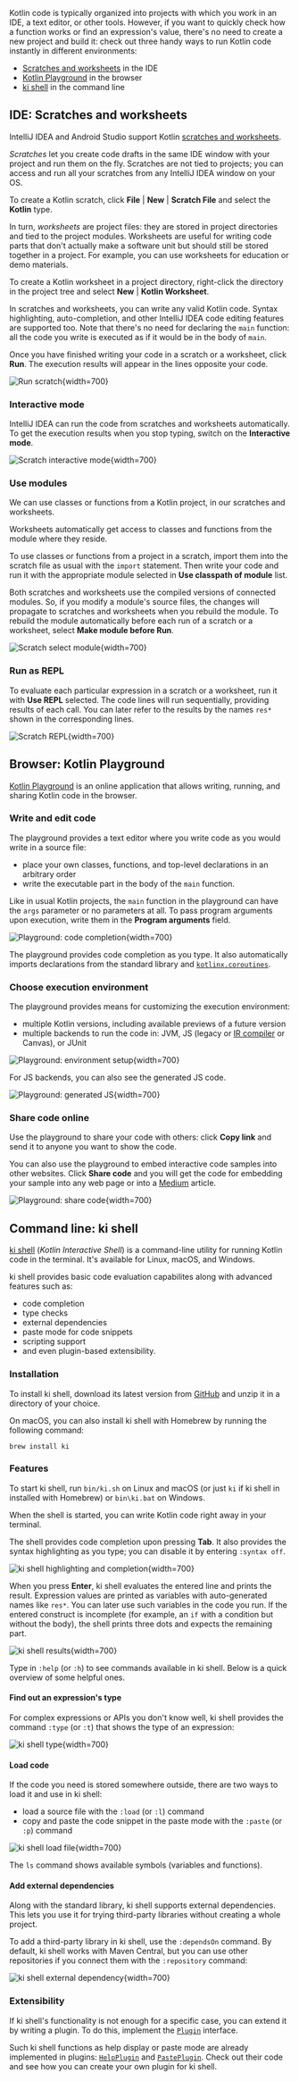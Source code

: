 [//]: # (title: Run code snippets)

Kotlin code is typically organized into projects with which you work in an IDE, a text editor, or other tools. However,
if you want to quickly check how a function works or find an expression's value, there's no need to create a new project
and build it: check out three handy ways to run Kotlin code instantly in different environments:

* [Scratches and worksheets](#intellij-idea-scratches-and-worksheets) in the IDE
* [Kotlin Playground](#browser-kotlin-playground) in the browser
* [ki shell](#command-line-ki-shell) in the command line

## IDE: Scratches and worksheets

IntelliJ IDEA and Android Studio support Kotlin [scratches and worksheets](https://www.jetbrains.com/help/idea/kotlin-repl.html#efb8fb32).
 
_Scratches_ let you create code drafts in the same IDE window with your project and run them on the fly. 
Scratches are not tied to projects; you can access and run all your scratches from any IntelliJ IDEA window on your OS. 

To create a Kotlin scratch, click **File** | **New** | **Scratch File** and select the **Kotlin** type.

In turn, _worksheets_ are project files: they are stored in project directories and tied to the project modules.
Worksheets are useful for writing code parts that don't actually make a software unit but should still be stored together 
in a project. For example, you can use worksheets for education or demo materials.

To create a Kotlin worksheet in a project directory, right-click the directory in the project tree and select
**New** | **Kotlin Worksheet**.

In scratches and worksheets, you can write any valid Kotlin code. Syntax highlighting, auto-completion, and other
IntelliJ IDEA code editing features are supported too. Note that there's no need for declaring the `main` function: 
all the code you write is executed as if it would be in the body of `main`.

Once you have finished writing your code in a scratch or a worksheet, click **Run**. 
The execution results will appear in the lines opposite your code.

![Run scratch](scratch-run.png){width=700}

### Interactive mode

IntelliJ IDEA can run the code from scratches and worksheets automatically. To get the execution results when you stop 
typing, switch on the **Interactive mode**.

![Scratch interactive mode](scratch-interactive.png){width=700}

### Use modules

We can use classes or functions from a Kotlin project, in our scratches and worksheets.

Worksheets automatically get access to classes and functions from the module where they reside.

To use classes or functions from a project in a scratch, import them into the scratch file as usual with the 
`import` statement. Then write your code and run it with the appropriate module selected in **Use classpath of module** list.
 
Both scratches and worksheets use the compiled versions of connected modules. So, if you modify a module's source files,
the changes will propagate to scratches and worksheets when you rebuild the module.
To rebuild the module automatically before each run of a scratch or a worksheet, select **Make module before Run**.

![Scratch select module](scratch-select-module.png){width=700}

### Run as REPL 

To evaluate each particular expression in a scratch or a worksheet, run it with **Use REPL** selected. The code lines
will run sequentially, providing results of each call. 
You can later refer to the results by the names `res*` shown in the corresponding lines.

![Scratch REPL](scratch-repl.png){width=700}

## Browser: Kotlin Playground

[Kotlin Playground](https://play.kotlinlang.org/) is an online application that allows writing, running, and sharing
Kotlin code in the browser.

### Write and edit code

The playground provides a text editor where you write code as you would write in a source file:
* place your own classes, functions, and top-level declarations in an arbitrary order
* write the executable part in the body of the `main` function.

Like in usual Kotlin projects, the `main` function in the playground can have the `args` parameter or no parameters at all.
To pass program arguments upon execution, write them in the **Program arguments** field.

![Playground: code completion](playground-completion.png){width=700}

The playground provides code completion as you type. It also automatically imports declarations from the standard library
and [`kotlinx.coroutines`](coroutines-overview.md).

### Choose execution environment

The playground provides means for customizing the execution environment:
* multiple Kotlin versions, including available previews of a future version
* multiple backends to run the code in: JVM, JS (legacy or [IR compiler](js-ir-compiler.md) or Canvas), or JUnit

![Playground: environment setup](playground-env-setup.png){width=700}

For JS backends, you can also see the generated JS code.

![Playground: generated JS](playground-generated-js.png){width=700}


### Share code online 

Use the playground to share your code with others: click **Copy link** and send it to anyone you want to show the code. 

You can also use the playground to embed interactive code samples into other websites. Click **Share code** and you will 
get the code for embedding your sample into any web page or into a [Medium](https://medium.com/)
article.

![Playground: share code](playground-share.png){width=700}

## Command line: ki shell

[ki shell](https://github.com/Kotlin/kotlin-interactive-shell) (_Kotlin Interactive Shell_) is a command-line
utility for running Kotlin code in the terminal. It's available for Linux, macOS, and Windows.

ki shell provides basic code evaluation capabilites along with advanced features such as:
* code completion
* type checks
* external dependencies
* paste mode for code snippets
* scripting support
* and even plugin-based extensibility.

### Installation

To install ki shell, download its latest version from [GitHub](https://github.com/Kotlin/kotlin-interactive-shell) and 
unzip it in a directory of your choice.

On macOS, you can also install ki shell with Homebrew by running the following command:

```Shell
brew install ki
```

### Features 

To start ki shell, run `bin/ki.sh` on Linux and macOS (or just `ki` if ki shell in installed with Homebrew) or
`bin\ki.bat` on Windows.

When the shell is started, you can write Kotlin code right away in your terminal.

The shell provides code completion upon pressing **Tab**. It also provides the syntax highlighting as you type;
you can disable it by entering `:syntax off`.

![ki shell highlighting and completion](ki-shell-highlight-completion.png){width=700}

When you press **Enter**, ki shell evaluates the entered line and prints the result. Expression values are
printed as variables with auto-generated names like `res*`. You can later use such variables in the code you run. 
If the entered construct is incomplete (for example, an `if` with a condition but without the body), the shell prints 
three dots and expects the remaining part.


![ki shell results](ki-shell-results.png){width=700}

Type in `:help` (or `:h`) to see commands available in ki shell. Below is a quick overview of some helpful ones.

#### Find out an expression's type

For complex expressions or APIs you don't know well, ki shell provides the command `:type` (or `:t`) that shows the 
type of an expression:

![ki shell type](ki-shell-type.png){width=700}

#### Load code

If the code you need is stored somewhere outside, there are two ways to load it and use in ki shell:
* load a source file with the `:load` (or `:l`) command
* copy and paste the code snippet in the paste mode with the `:paste` (or `:p`) command

![ki shell load file](ki-shell-load.png){width=700}

The `ls` command shows available symbols (variables and functions).

#### Add external dependencies

Along with the standard library, ki shell supports external dependencies.
This lets you use it for trying third-party libraries without creating a whole project. 

To add a third-party library in ki shell, use the `:dependsOn` command. By default, ki shell works with Maven Central,
but you can use other repositories if you connect them with the `:repository` command:

![ki shell external dependency](ki-shell-dependency.png){width=700}

### Extensibility

If ki shell's functionality is not enough for a specific case, you can extend it by writing a plugin. To do this,
implement the [`Plugin`](https://github.com/Kotlin/kotlin-interactive-shell/blob/main/ki-shell/src/main/kotlin/org/jetbrains/kotlinx/ki/shell/Plugin.kt)
interface. 

Such ki shell functions as help display or paste mode are already implemented in plugins: [`HelpPlugin`](https://github.com/Kotlin/kotlin-interactive-shell/blob/main/ki-shell/src/main/kotlin/org/jetbrains/kotlinx/ki/shell/plugins/HelpPlugin.kt)
and [`PastePlugin`](https://github.com/Kotlin/kotlin-interactive-shell/blob/main/ki-shell/src/main/kotlin/org/jetbrains/kotlinx/ki/shell/plugins/PastePlugin.kt).
Check out their code and see how you can create your own plugin for ki shell.
